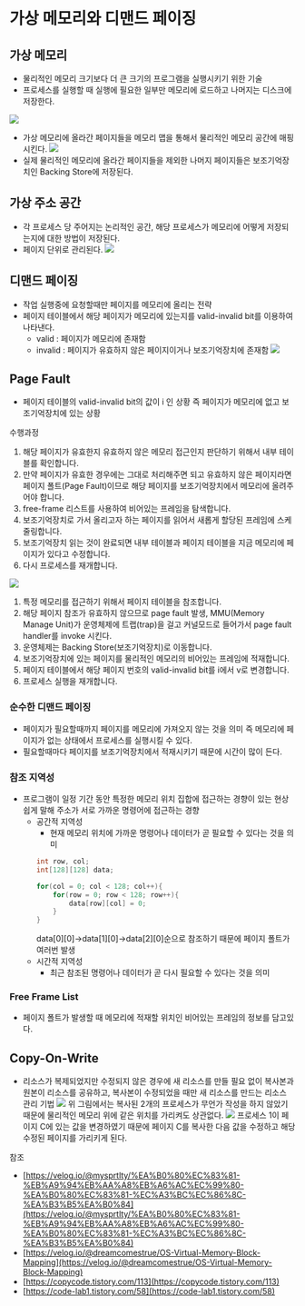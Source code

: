 # 가상 메모리와 디맨드 페이징

## 가상 메모리

* 물리적인 메모리 크기보다 더 큰 크기의 프로그램을 실행시키기 위한 기술
* 프로세스를 실행할 때 실행에 필요한 일부만 메모리에 로드하고 나머지는 디스크에 저장한다.

<img src="https://blog.kakaocdn.net/dn/brdtFs/btrHK1vPjeS/eNnGXvtknqZ3Ik8Y1sS3Yk/img.png"><img>
* 가상 메모리에 올라간 페이지들을 메모리 맵을 통해서 물리적인 메모리 공간에 매핑시킨다.
<img src="https://velog.velcdn.com/images/dreamcomestrue/post/20fd47bd-ea9a-45f1-9d17-616afa63365d/image.png"><img>
* 실제 물리적인 메모리에 올라간 페이지들을 제외한 나머지 페이지들은 보조기억장치인 Backing Store에 저장된다.

## 가상 주소 공간

* 각 프로세스 당 주어지는 논리적인 공간, 해당 프로세스가 메모리에 어떻게 저장되는지에 대한 방법이 저장된다.
* 페이지 단위로 관리된다.
<img src="https://velog.velcdn.com/images%2Fmysprtlty%2Fpost%2F5ee6790e-8463-4ad5-9029-df84135ac6fc%2FK-081.jpg"><img>

## 디맨드 페이징

* 작업 실행중에 요청할때만 페이지를 메모리에 올리는 전략
* 페이지 테이블에서 해당 페이지가 메모리에 있는지를 valid-invalid bit를 이용하여 나타낸다.
  * valid : 페이지가 메모리에 존재함
  * invalid : 페이지가 유효하지 않은 페이지이거나 보조기억장치에 존재함
<img src="https://img1.daumcdn.net/thumb/R1280x0/?scode=mtistory2&fname=https%3A%2F%2Fblog.kakaocdn.net%2Fdn%2FAXfBd%2FbtrHL2nQFiV%2FhRzvXykoIposBBhBh52JUk%2Fimg.png"><img>

## Page Fault
* 페이지 테이블의 valid-invalid bit의 값이 i 인 상황 즉 페이지가 메모리에 없고 보조기억장치에 있는 상황

수행과정
1. 해당 페이지가 유효한지 유효하지 않은 메모리 접근인지 판단하기 위해서 내부 테이블를 확인합니다.
2. 만약 페이지가 유효한 경우에는 그대로 처리해주면 되고 유효하지 않은 페이지라면 페이지 폴트(Page Fault)이므로 해당 페이지를 보조기억장치에서 메모리에 올려주어야 합니다.
3. free-frame 리스트를 사용하여 비어있는 프레임을 탐색합니다.
4. 보조기억장치로 가서 올리고자 하는 페이지를 읽어서 새롭게 할당된 프레임에 스케줄링합니다.
5. 보조기억장치 읽는 것이 완료되면 내부 테이블과 페이지 테이블을 지금 메모리에 페이지가 있다고 수정합니다.
6. 다시 프로세스를 재개합니다.

<img src="https://img1.daumcdn.net/thumb/R1280x0/?scode=mtistory2&fname=https%3A%2F%2Fblog.kakaocdn.net%2Fdn%2Fw0eGU%2FbtrHFH60Gma%2FeTHKBkKuXpH96oobOlNjI0%2Fimg.png"><img>
1. 특정 메모리를 접근하기 위해서 페이지 테이블을 참조합니다.
2. 해당 페이지 참조가 유효하지 않으므로 page fault 발생, MMU(Memory Manage Unit)가 운영체제에 트랩(trap)을 걸고 커널모드로 들어가서 page fault handler를 invoke 시킨다.
3. 운영체제는 Backing Store(보조기억장치)로 이동합니다.
4. 보조기억장치에 있는 페이지를 물리적인 메모리의 비어있는 프레임에 적재합니다.
5. 페이지 테이블에서 해당 페이지 번호의 valid-invalid bit를 i에서 v로 변경합니다.
6. 프로세스 실행을 재개합니다.

### 순수한 디맨드 페이징
* 페이지가 필요할때까지 페이지를 메모리에 가져오지 않는 것을 의미 즉 메모리에 페이지가 없는 상태에서 프로세스를 실행시킬 수 있다.
* 필요할때마다 페이지를 보조기억장치에서 적재시키기 때문에 시간이 많이 든다.

### 참조 지역성
* 프로그램이 일정 기간 동안 특정한 메모리 위치 집합에 접근하는 경향이 있는 현상 쉽게 말해 주소가 서로 가까운 명령어에 접근하는 경향
  * 공간적 지역성
    * 현재 메모리 위치에 가까운 명령어나 데이터가 곧 필요할 수 있다는 것을 의미
    ```java
    int row, col;
    int[128][128] data;

    for(col = 0; col < 128; col++){
        for(row = 0; row < 128; row++){
            data[row][col] = 0;
        }
    }
    ```
    data[0][0]->data[1][0]->data[2][0]순으로 참조하기 때문에 페이지 폴트가 여러번 발생
  * 시간적 지역성
    * 최근 참조된 명령어나 데이터가 곧 다시 필요할 수 있다는 것을 의미

### Free Frame List
* 페이지 폴트가 발생할 때 메모리에 적재할 위치인 비어있는 프레임의 정보를 담고있다.

## Copy-On-Write
* 리소스가 복제되었지만 수정되지 않은 경우에 새 리소스를 만들 필요 없이 복사본과 원본이 리소스를 공유하고, 복사본이 수정되었을 때만 새 리소스를 만드는 리소스 관리 기법
<img src="https://img1.daumcdn.net/thumb/R1280x0/?scode=mtistory2&fname=https%3A%2F%2Fblog.kakaocdn.net%2Fdn%2FcYwsW6%2FbtrHNL7MWag%2FxfwdvjeHrzWo2xyhVkOtBk%2Fimg.png"><img>
위 그림에서는 복사된 2개의 프로세스가 무언가 작성을 하지 않았기 때문에 물리적인 메모리 위에 같은 위치를 가리켜도 상관없다.
<img src="https://img1.daumcdn.net/thumb/R1280x0/?scode=mtistory2&fname=https%3A%2F%2Fblog.kakaocdn.net%2Fdn%2FbOFPkS%2FbtrHN3Am5uy%2FCPDdNl2Yah3lnEBsUBozEK%2Fimg.png"><img>
프로세스 1이 페이지 C에 있는 값을 변경하였기 때문에 페이지 C를 복사한 다음 값을 수정하고 해당 수정된 페이지를 가리키게 된다.

참조
* [https://velog.io/@mysprtlty/%EA%B0%80%EC%83%81-%EB%A9%94%EB%AA%A8%EB%A6%AC%EC%99%80-%EA%B0%80%EC%83%81-%EC%A3%BC%EC%86%8C-%EA%B3%B5%EA%B0%84](https://velog.io/@mysprtlty/%EA%B0%80%EC%83%81-%EB%A9%94%EB%AA%A8%EB%A6%AC%EC%99%80-%EA%B0%80%EC%83%81-%EC%A3%BC%EC%86%8C-%EA%B3%B5%EA%B0%84)
* [https://velog.io/@dreamcomestrue/OS-Virtual-Memory-Block-Mapping](https://velog.io/@dreamcomestrue/OS-Virtual-Memory-Block-Mapping)
* [https://copycode.tistory.com/113](https://copycode.tistory.com/113)
* [https://code-lab1.tistory.com/58](https://code-lab1.tistory.com/58)
